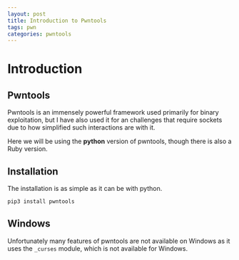 ```yaml
---
layout: post
title: Introduction to Pwntools
tags: pwn
categories: pwntools
---
```


# Introduction

## Pwntools

Pwntools is an immensely powerful framework used primarily for binary exploitation, but I have also used it for an challenges that require sockets due to how simplified such interactions are with it.

Here we will be using the **python** version of pwntools, though there is also a Ruby version.

## Installation

The installation is as simple as it can be with python.

```python
pip3 install pwntools
```

## Windows

Unfortunately many features of pwntools are not available on Windows as it uses the `_curses` module, which is not available for Windows.

